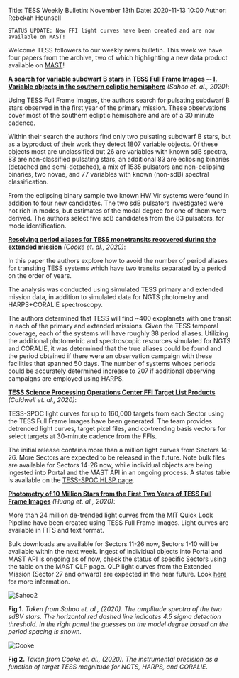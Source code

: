 Title: TESS Weekly Bulletin: November 13th
Date: 2020-11-13 10:00
Author: Rebekah Hounsell

`STATUS UPDATE: New FFI light curves have been created and are now available on MAST!`

Welcome TESS followers to our weekly news bulletin. This week we have four papers from the archive, two of which highlighting a new data product available on [MAST](https://mast.stsci.edu/portal/Mashup/Clients/Mast/Portal.html)! 

**[A search for variable subdwarf B stars in TESS Full Frame Images -- I. Variable objects in the southern ecliptic hemisphere](https://arxiv.org/abs/2011.03465)** *(Sahoo et. al., 2020)*:

Using TESS Full Frame Images, the authors search for pulsating subdwarf B stars observed in the first year of the primary mission. These observations cover most of the southern ecliptic hemisphere and are of a 30 minute cadence.

Within their search the authors find only two pulsating subdwarf B stars, but as a byproduct of their work they detect 1807 variable objects. Of these objects most are unclassified but 26 are variables with known sdB spectra, 83 are non-classified pulsating stars, an additional 83 are eclipsing binaries (detached and semi-detached), a mix of 1535 pulsators and non-eclipsing binaries, two novae, and 77 variables with known (non-sdB) spectral classification.

From the eclipsing binary sample two known HW Vir systems were found in addition to four new candidates. The two sdB pulsators investigated were not rich in modes, but estimates of the modal degree for one of them were derived. The authors select five sdB candidates from the 83 pulsators, for mode identification. 

**[Resolving period aliases for TESS monotransits recovered during the extended mission](https://arxiv.org/abs/2011.05832)** *(Cooke et. al., 2020)*:

In this paper the authors explore how to avoid the number of period aliases for transiting TESS systems which have two transits separated by a period on the order of years.

The analysis was conducted using simulated TESS primary and extended mission data, in addition to simulated data for NGTS photometry and HARPS+CORALIE spectroscopy.

The authors determined that TESS will find ~400 exoplanets with one transit in each of the primary and extended missions. Given the TESS temporal coverage, each of the systems will have roughly 38 period aliases. Utilizing the additional photometric and spectroscopic resources simulated for NGTS and CORALIE, it was determined that the true aliases could be found and the period obtained if there were an observation campaign with these facilities that spanned 50 days. The number of systems whoes periods could be accurately determined increase to 207 if additional observing campaigns are employed using HARPS.


**[TESS Science Processing Operations Center FFI Target List Products](https://arxiv.org/abs/2011.05495)** *(Caldwell et. al., 2020)*:

TESS-SPOC light curves for up to 160,000 targets from each Sector using the TESS Full Frame Images have been generated. The team provides detrended light curves, target pixel files, and co-trending basis vectors for select targets at 30-minute cadence from the FFIs.

The initial release contains more than a million light curves from Sectors 14-26. More Sectors are expected to be released in the future. Note bulk files are available for Sectors 14-26 now, while individual objects are being ingested into Portal and the MAST API in an ongoing process. A status table is available on the [TESS-SPOC HLSP page](https://archive.stsci.edu/hlsp/tess-spoc).


**[Photometry of 10 Million Stars from the First Two Years of TESS Full Frame Images](https://arxiv.org/abs/2011.06459)** *(Huang et. al., 2020)*: 

More than 24 million de-trended light curves from the MIT Quick Look Pipeline have been created using TESS Full Frame Images. Light curves are available in FITS and text format.

Bulk downloads are available for Sectors 11-26 now, Sectors 1-10 will be available within the next week. Ingest of individual objects into Portal and MAST API is ongoing as of now, check the status of specific Sectors using the table on the MAST QLP page. QLP light curves from the Extended Mission (Sector 27 and onward) are expected in the near future. Look [here](http://archive.stsci.edu/hlsp/qlp) for more information. 


![Sahoo2](images/Sahoo2.png)

**Fig 1.** *Taken from Sahoo et. al., (2020). The amplitude spectra of the two sdBV stars. The horizontal red dashed line indicates 4.5 sigma detection threshold. In the right panel the guesses on the model degree based on the period spacing is shown.*

![Cooke](images/Cooke.png)

**Fig 2.** *Taken from Cooke et. al., (2020). The instrumental precision as a function of target TESS magnitude for NGTS, HARPS, and CORALIE.*